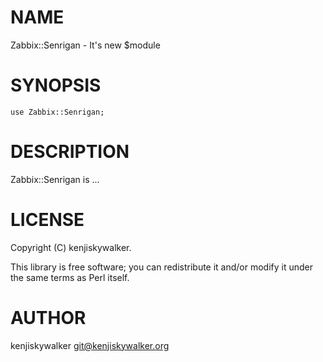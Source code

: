 # NAME

Zabbix::Senrigan - It's new $module

# SYNOPSIS

    use Zabbix::Senrigan;

# DESCRIPTION

Zabbix::Senrigan is ...

# LICENSE

Copyright (C) kenjiskywalker.

This library is free software; you can redistribute it and/or modify
it under the same terms as Perl itself.

# AUTHOR

kenjiskywalker <git@kenjiskywalker.org>
